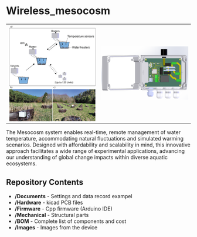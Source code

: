 Wireless_mesocosm
========================================
<table class="table table-hover table-striped table-bordered">
  <tr align="center">
   <td><img src="Images/Mesocosm_Field_.png" alt="Mesocosm 1 Image" width="300"></td>
   <td><img src="Images/Mesocosm_3D.png" alt="Mesocosm 2 Image" width="300"></td>
  </tr>
</table>
The Mesocosm system enables real-time, remote management of water temperature, accommodating natural fluctuations and simulated warming scenarios. Designed with affordability and scalability in mind, this innovative approach facilitates a wide range of experimental applications, advancing our understanding of global change impacts within diverse aquatic ecosystems.


Repository Contents
-------------------

* **/Documents** - Settings and data record exampel
* **/Hardware** - kicad PCB files
* **/Firmware** - Cpp firmware (Arduino IDE)
* **/Mechanical** - Structural parts
* **/BOM** - Complete list of components and cost
* **/Images** - Images from the device
